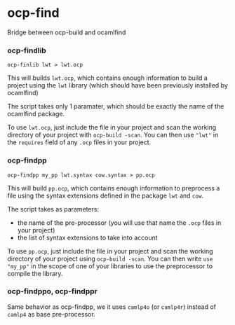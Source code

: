 ocp-find
========

Bridge between ocp-build and ocamlfind

### ocp-findlib

    ocp-finlib lwt > lwt.ocp

This will builds `lwt.ocp`, which contains enough information to
build a project using the `lwt` library (which should have been
previously installed by ocamlfind)

The script takes only 1 paramater, which should be exactly the name of
the ocamlfind package.

To use `lwt.ocp`, just include the file in your project and scan the
working directory of your project with `ocp-build -scan`. You can then
use `"lwt"` in the `requires` field of any `.ocp` files in your project.

### ocp-findpp

    ocp-findpp my_pp lwt.syntax cow.syntax > pp.ocp

This will build `pp.ocp`, which contains enough information to
preprocess a file using the syntax extensions defined in the package
`lwt` and `cow`.

The script takes as parameters:

* the name of the pre-processor (you will use that name the `.ocp`
  files in your project)
* the list of syntax extensions to take into account

To use `pp.ocp`, just include the file in your project and scan the
working directory of your project using `ocp-build -scan`. You can
then write `use "my_pp"` in the scope of one of your libraries to use
the preprocessor to compile the library.

### ocp-findppo, ocp-findppr

Same behavior as ocp-findpp, we it uses `camlp4o` (or `camlp4r`)
instead of `camlp4` as base pre-processor.


